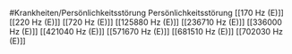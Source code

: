 #Krankheiten/Persönlichkeitsstörung
Persönlichkeitsstörung
[[170 Hz (E)]]
[[220 Hz (E)]]
[[720 Hz (E)]]
[[125880 Hz (E)]]
[[236710 Hz (E)]]
[[336000 Hz (E)]]
[[421040 Hz (E)]]
[[571670 Hz (E)]]
[[681510 Hz (E)]]
[[702030 Hz (E)]]